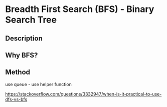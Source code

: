 # Breadth First Search (BFS) - Binary Search Tree


## Description

## Why BFS?


## Method
use queue - 
use helper function

https://stackoverflow.com/questions/3332947/when-is-it-practical-to-use-dfs-vs-bfs